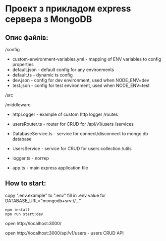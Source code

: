 # Проект з прикладом express сервера з MongoDB

## Опис файлів:
/config
* custom-environment-variables.yml - mapping of ENV variables to config properties
* default.json - default config for any environments
* default.ts - dynamic ts config
* dev.json - config for dev environment, used when NODE_ENV=dev
* test.json - config for test environment, used when NODE_ENV=test

/src

  /middleware
  * httpLogger - example of custom http logger
  /routes
  * usersRouter.ts - router for CRUD for /api/v1/users
  /services
  * DatabaseService.ts - service for connect/disconnect to mongo db database
  * UsersService - service for CRUD for users collection
  /utils
  * logger.ts - логгер

* app.ts  - main express application file

## How to start:
  copy ".env.example" to ".env"
  fill in .env value for DATABASE_URL="mongodb+srv://..."

```
npm install
npm run start:dev
```
open http://localhost:3000/

open http://localhost:3000/api/v1/users - users CRUD API
